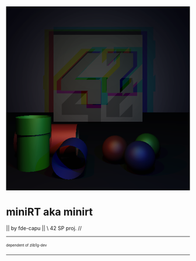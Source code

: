 ![miniRT](art/cover.bmp)

miniRT aka minirt
=================
|| by fde-capu ||
\\ 42 SP proj. //

---
<sub><sup>
dependent of zlib1g-dev
</sup></sub>
___
